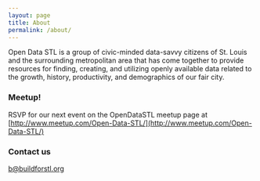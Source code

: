 ```yaml
---
layout: page
title: About
permalink: /about/
---
```


Open Data STL is a group of civic-minded data-savvy citizens of St. Louis and the surrounding metropolitan area that has come together to provide resources for finding, creating, and utilizing openly available data related to the growth, history, productivity, and demographics of our fair city.

### Meetup!
RSVP for our next event on the OpenDataSTL meetup page at [http://www.meetup.com/Open-Data-STL/](http://www.meetup.com/Open-Data-STL/)

### Contact us

[b@buildforstl.org](mailto:b@buildforstl.org)
